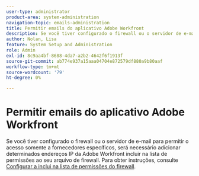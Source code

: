 ```yaml
---
user-type: administrator
product-area: system-administration
navigation-topic: emails-administration
title: Permitir emails do aplicativo Adobe Workfront
description: Se você tiver configurado o firewall ou o servidor de e-mail para permitir o acesso somente a fornecedores específicos, será necessário adicionar determinados endereços IP da Adobe Workfront incluir na lista de permissões ao seu arquivo de firewall.
author: Nolan, Lisa
feature: System Setup and Administration
role: Admin
exl-id: 8c9aa4bf-8688-4da7-a2b2-4642f6f1913f
source-git-commit: ab774e937a15aaa04704e872579df880a9b80aaf
workflow-type: tm+mt
source-wordcount: '79'
ht-degree: 0%

---
```


# Permitir emails do aplicativo Adobe Workfront

Se você tiver configurado o firewall ou o servidor de e-mail para permitir o acesso somente a fornecedores específicos, será necessário adicionar determinados endereços IP da Adobe Workfront incluir na lista de permissões ao seu arquivo de firewall. Para obter instruções, consulte [Configurar a inclui na lista de permissões do firewall](../../../administration-and-setup/get-started-wf-administration/configure-your-firewall.md).
